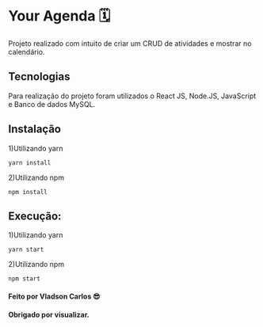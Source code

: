 # Your Agenda 🗓

<p> Projeto realizado com intuito de criar um CRUD de atividades e mostrar no calendário.</p>

## Tecnologias 
Para realização do projeto foram utilizados o React JS, Node.JS, JavaScript e Banco de dados MySQL.

## Instalação

1)Utilizando yarn

   `yarn install`

2)Utilizando npm

   `npm install`

## Execução:

1)Utilizando yarn

   `yarn start`

2)Utilizando npm

   `npm start`
   
#### Feito por Vladson Carlos 😎
#### Obrigado por visualizar.
